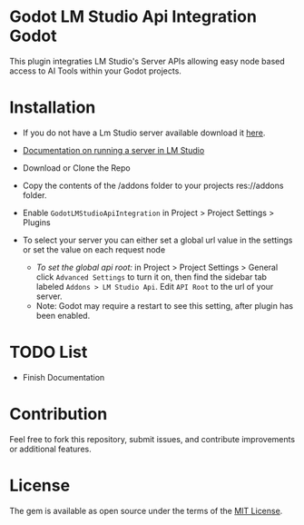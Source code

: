 # Godot LM Studio Api Integration Godot

This plugin integraties LM Studio's Server APIs allowing easy node based access to AI Tools within your Godot projects.

# Installation
* If you do not have a Lm Studio server available download it [here](https://lmstudio.ai/).
* [Documentation on running a server in LM Studio](https://lmstudio.ai/docs/basics/server)

* Download or Clone the Repo
* Copy the contents of the /addons folder to your projects res://addons folder.
* Enable `GodotLMStudioApiIntegration` in Project > Project Settings > Plugins
* To select your server you can either set a global url value in the settings or set the value on each request node
    * *To set the global api root:* in Project > Project Settings > General click `Advanced Settings` to turn it on, then find the sidebar tab labeled `Addons > LM Studio Api`. Edit `API Root` to the url of your server.
    * Note: Godot may require a restart to see this setting, after plugin has been enabled.

# TODO List
* Finish Documentation

# Contribution
Feel free to fork this repository, submit issues, and contribute improvements or additional features.

# License

The gem is available as open source under the terms of the  [MIT License](https://github.com/joryleech/Godot-LM-Studio-Api-Integration/blob/main/LICENSE).
